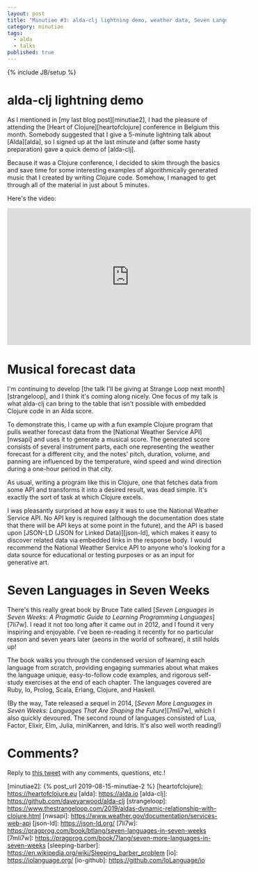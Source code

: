 ```yaml
---
layout: post
title: "Minutiae #3: alda-clj lightning demo, weather data, Seven Languages in Seven Weeks"
category: minutiae
tags:
  - alda
  - talks
published: true
---
```


{% include JB/setup %}

# alda-clj lightning demo

As I mentioned in [my last blog post][minutiae2], I had the pleasure of
attending the [Heart of Clojure][heartofclojure] conference in Belgium this
month. Somebody suggested that I give a 5-minute lightning talk about
[Alda][alda], so I signed up at the last minute and (after some hasty
preparation) gave a quick demo of [alda-clj].

Because it was a Clojure conference, I decided to skim through the basics and
save time for some interesting examples of algorithmically generated music that
I created by writing Clojure code. Somehow, I managed to get through all of the
material in just about 5 minutes.

Here's the video:

<center>
<iframe width="560" height="315" src="https://www.youtube.com/embed/8HOflt1_cH4" frameborder="0" allowfullscreen></iframe>
</center>

# Musical forecast data

I'm continuing to develop [the talk I'll be giving at Strange Loop next
month][strangeloop], and I think it's coming along nicely. One focus of my talk
is what alda-clj can bring to the table that isn't possible with embedded
Clojure code in an Alda score.

To demonstrate this, I came up with a fun example Clojure program that pulls
weather forecast data from the [National Weather Service API][nwsapi] and uses
it to generate a musical score. The generated score consists of several
instrument parts, each one representing the weather forecast for a different
city, and the notes' pitch, duration, volume, and panning are influenced by the
temperature, wind speed and wind direction during a one-hour period in that
city.

As usual, writing a program like this in Clojure, one that fetches data from
some API and transforms it into a desired result, was dead simple. It's exactly
the sort of task at which Clojure excels.

I was pleasantly surprised at how easy it was to use the National Weather
Service API. No API key is required (although the documentation does state that
there will be API keys at some point in the future), and the API is based upon
[JSON-LD (JSON for Linked Data)][json-ld], which makes it easy to discover
related data via embedded links in the response body. I would recommend the
National Weather Service API to anyone who's looking for a data source for
educational or testing purposes or as an input for generative art.

# Seven Languages in Seven Weeks

There's this really great book by Bruce Tate called [_Seven Languages in Seven
Weeks: A Pragmatic Guide to Learning Programming Languages_][7li7w]. I read it
not too long after it came out in 2012, and I found it very inspiring and
enjoyable. I've been re-reading it recently for no particular reason and seven
years later (aeons in the world of software), it still holds up!

The book walks you through the condensed version of learning each language from
scratch, providing engaging summaries about what makes the language unique,
easy-to-follow code examples, and rigorous self-study exercises at the end of
each chapter. The languages covered are Ruby, Io, Prolog, Scala, Erlang,
Clojure, and Haskell.

(By the way, Tate released a sequel in 2014, [_Seven More Languages in Seven
Weeks: Languages That Are Shaping the Future_][7mli7w], which I also quickly
devoured. The second round of languages consisted of Lua, Factor, Elixir, Elm,
Julia, miniKanren, and Idris. It's also well worth reading!)

# Comments?

Reply to [this tweet][tweet] with any comments, questions, etc.!

[tweet]: https://twitter.com/dave_yarwood/status/1165956443591323651

[minutiae2]: {% post_url 2019-08-15-minutiae-2 %}
[heartofclojure]: https://heartofclojure.eu
[alda]: https://alda.io
[alda-clj]: https://github.com/daveyarwood/alda-clj
[strangeloop]: https://www.thestrangeloop.com/2019/aldas-dynamic-relationship-with-clojure.html
[nwsapi]: https://www.weather.gov/documentation/services-web-api
[json-ld]: https://json-ld.org/
[7li7w]: https://pragprog.com/book/btlang/seven-languages-in-seven-weeks
[7mli7w]: https://pragprog.com/book/7lang/seven-more-languages-in-seven-weeks
[sleeping-barber]: https://en.wikipedia.org/wiki/Sleeping_barber_problem
[io]: https://iolanguage.org/
[io-github]: https://github.com/IoLanguage/io
